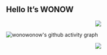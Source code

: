 ## Hello It’s WONOW
<p align="center">
  <a href="https://skillicons.dev">
    <img src="https://skillicons.dev/icons?i=html,css,js,ts,java,python,lua,spring,fastapi,nextjs,ai,mysql,postgres,redis,linux,vim,kafka,idea,docker,aws,nginx" />
  </a>
</p>

![wonowonow's github activity graph](https://github-readme-activity-graph.vercel.app/graph?username=wonowonow&theme=high-contrast)

<p align="center">
  <img src="http://mazassumnida.wtf/api/v2/generate_badge?boj=wonow" />
</p>
